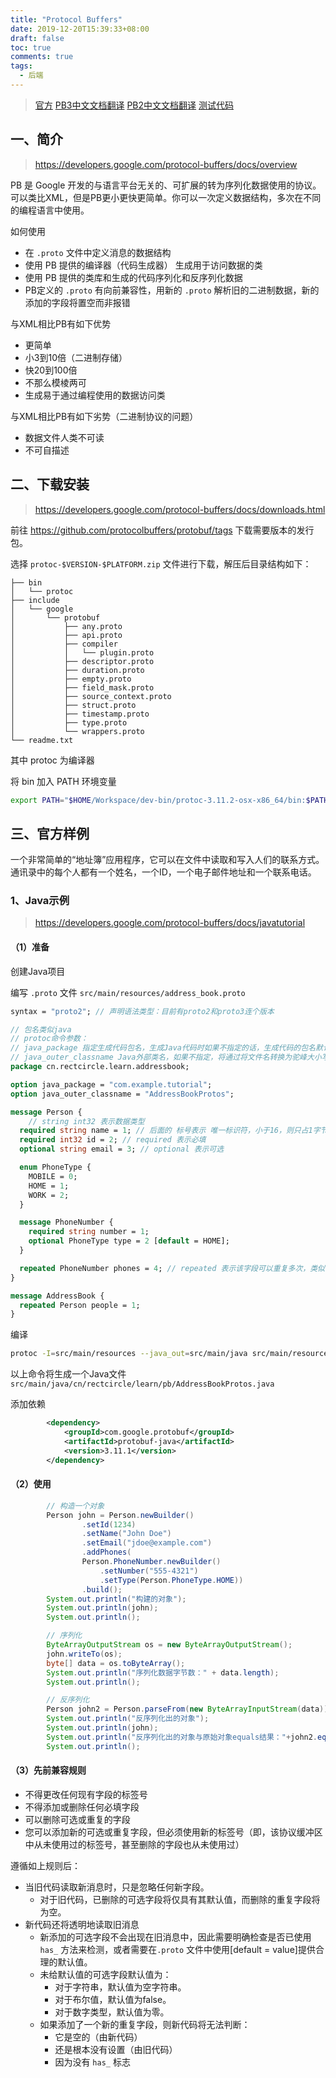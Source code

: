 ```yaml
---
title: "Protocol Buffers"
date: 2019-12-20T15:39:33+08:00
draft: false
toc: true
comments: true
tags:
  - 后端
---
```


> [官方](https://developers.google.com/protocol-buffers)
> [PB3中文文档翻译](https://colobu.com/2017/03/16/Protobuf3-language-guide/)
> [PB2中文文档翻译](https://colobu.com/2015/01/07/Protobuf-language-guide/)
> [测试代码](https://github.com/rectcircle/pb-learn)

## 一、简介

> https://developers.google.com/protocol-buffers/docs/overview

PB 是 Google 开发的与语言平台无关的、可扩展的转为序列化数据使用的协议。可以类比XML，但是PB更小更快更简单。你可以一次定义数据结构，多次在不同的编程语言中使用。

如何使用

* 在 `.proto` 文件中定义消息的数据结构
* 使用 PB 提供的编译器（代码生成器） 生成用于访问数据的类
* 使用 PB 提供的类库和生成的代码序列化和反序列化数据
* PB定义的 `.proto` 有向前兼容性，用新的 `.proto` 解析旧的二进制数据，新的添加的字段将置空而非报错

与XML相比PB有如下优势

* 更简单
* 小3到10倍（二进制存储）
* 快20到100倍
* 不那么模棱两可
* 生成易于通过编程使用的数据访问类

与XML相比PB有如下劣势（二进制协议的问题）

* 数据文件人类不可读
* 不可自描述

## 二、下载安装

> https://developers.google.com/protocol-buffers/docs/downloads.html

前往 https://github.com/protocolbuffers/protobuf/tags 下载需要版本的发行包。

选择 `protoc-$VERSION-$PLATFORM.zip` 文件进行下载，解压后目录结构如下：

```
├── bin
│   └── protoc
├── include
│   └── google
│       └── protobuf
│           ├── any.proto
│           ├── api.proto
│           ├── compiler
│           │   └── plugin.proto
│           ├── descriptor.proto
│           ├── duration.proto
│           ├── empty.proto
│           ├── field_mask.proto
│           ├── source_context.proto
│           ├── struct.proto
│           ├── timestamp.proto
│           ├── type.proto
│           └── wrappers.proto
└── readme.txt
```

其中 protoc 为编译器

将 bin 加入 PATH 环境变量

```bash
export PATH="$HOME/Workspace/dev-bin/protoc-3.11.2-osx-x86_64/bin:$PATH"
```

## 三、官方样例

一个非常简单的“地址簿”应用程序，它可以在文件中读取和写入人们的联系方式。通讯录中的每个人都有一个姓名，一个ID，一个电子邮件地址和一个联系电话。

### 1、Java示例

> https://developers.google.com/protocol-buffers/docs/javatutorial

#### （1）准备

创建Java项目

编写 `.proto` 文件 `src/main/resources/address_book.proto`

```proto
syntax = "proto2"; // 声明语法类型：目前有proto2和proto3连个版本

// 包名类似java
// protoc命令参数：
// java_package 指定生成代码包名，生成Java代码时如果不指定的话，生成代码的包名默认为下面
// java_outer_classname Java外部类名，如果不指定，将通过将文件名转换为驼峰大小写来生成
package cn.rectcircle.learn.addressbook;

option java_package = "com.example.tutorial";
option java_outer_classname = "AddressBookProtos";

message Person {
    // string int32 表示数据类型
  required string name = 1; // 后面的 标号表示 唯一标识符，小于16，则只占1字节
  required int32 id = 2; // required 表示必填
  optional string email = 3; // optional 表示可选

  enum PhoneType {
    MOBILE = 0;
    HOME = 1;
    WORK = 2;
  }

  message PhoneNumber {
    required string number = 1;
    optional PhoneType type = 2 [default = HOME];
  }

  repeated PhoneNumber phones = 4; // repeated 表示该字段可以重复多次，类似于数组
}

message AddressBook {
  repeated Person people = 1;
}
```

编译

```bash
protoc -I=src/main/resources --java_out=src/main/java src/main/resources/address_book.proto
```

以上命令将生成一个Java文件 `src/main/java/cn/rectcircle/learn/pb/AddressBookProtos.java`

添加依赖

```xml
        <dependency>
            <groupId>com.google.protobuf</groupId>
            <artifactId>protobuf-java</artifactId>
            <version>3.11.1</version>
        </dependency>
```

#### （2）使用

```java
        // 构造一个对象
        Person john = Person.newBuilder()
                .setId(1234)
                .setName("John Doe")
                .setEmail("jdoe@example.com")
                .addPhones(
                Person.PhoneNumber.newBuilder()
                    .setNumber("555-4321")
                    .setType(Person.PhoneType.HOME))
                .build();
        System.out.println("构建的对象");
        System.out.println(john);
        System.out.println();

        // 序列化
        ByteArrayOutputStream os = new ByteArrayOutputStream();
        john.writeTo(os);
        byte[] data = os.toByteArray();
        System.out.println("序列化数据字节数：" + data.length);
        System.out.println();

        // 反序列化
        Person john2 = Person.parseFrom(new ByteArrayInputStream(data));
        System.out.println("反序列化出的对象");
        System.out.println(john);
        System.out.println("反序列化出的对象与原始对象equals结果："+john2.equals(john));
        System.out.println();
```

#### （3）先前兼容规则

* 不得更改任何现有字段的标签号
* 不得添加或删除任何必填字段
* 可以删除可选或重复的字段
* 您可以添加新的可选或重复字段，但必须使用新的标签号（即，该协议缓冲区中从未使用过的标签号，甚至删除的字段也从未使用过）

遵循如上规则后：

* 当旧代码读取新消息时，只是忽略任何新字段。
    * 对于旧代码，已删除的可选字段将仅具有其默认值，而删除的重复字段将为空。
* 新代码还将透明地读取旧消息
    * 新添加的可选字段不会出现在旧消息中，因此需要明确检查是否已使用 `has_` 方法来检测，或者需要在`.proto` 文件中使用[default = value]提供合理的默认值。
    * 未给默认值的可选字段默认值为：
        * 对于字符串，默认值为空字符串。
        * 对于布尔值，默认值为false。
        * 对于数字类型，默认值为零。
    * 如果添加了一个新的重复字段，则新代码将无法判断：
        * 它是空的（由新代码）
        * 还是根本没有设置（由旧代码）
        * 因为没有 `has_` 标志
